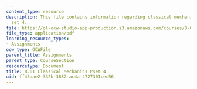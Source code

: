 ```yaml
---
content_type: resource
description: This file contains information regarding classical mechanics problem
  set 4.
file: https://ol-ocw-studio-app-production.s3.amazonaws.com/courses/8-01sc-classical-mechanics-fall-2016/ff43aae2332b3882ac4a4727301cec56_MIT8_01F16_pset4.pdf
file_type: application/pdf
learning_resource_types:
- Assignments
ocw_type: OCWFile
parent_title: Assignments
parent_type: CourseSection
resourcetype: Document
title: 8.01 Classical Mechanics Pset 4
uid: ff43aae2-332b-3882-ac4a-4727301cec56
---
```

